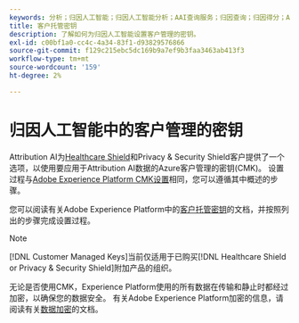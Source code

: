 ```yaml
---
keywords: 分析；归因人工智能；归因人工智能分析；AAI查询服务；归因查询；归因得分；AAI中客户管理的键
title: 客户托管密钥
description: 了解如何为归因人工智能设置客户管理的密钥。
exl-id: c00bf1a0-cc4c-4a34-83f1-d93829576866
source-git-commit: f129c215ebc5dc169b9a7ef9b3faa3463ab413f3
workflow-type: tm+mt
source-wordcount: '159'
ht-degree: 2%

---
```


# 归因人工智能中的客户管理的密钥

Attribution AI为[Healthcare Shield](https://www.adobe.com/trust/compliance/hipaa-ready.html)和Privacy &amp; Security Shield客户提供了一个选项，以使用要应用于Attribution AI数据的Azure客户管理的密钥(CMK)。 设置过程与[Adobe Experience Platform CMK设置](../../../landing/governance-privacy-security/customer-managed-keys/overview.md)相同，您可以遵循其中概述的步骤。

您可以阅读有关Adobe Experience Platform中的[客户托管密钥](../../../landing/governance-privacy-security/encryption.md)的文档，并按照列出的步骤完成设置过程。

>[!NOTE]
>
>[!DNL Customer Managed Keys]当前仅适用于已购买[!DNL Healthcare Shield or Privacy & Security Shield]附加产品的组织。

无论是否使用CMK，Experience Platform使用的所有数据在传输和静止时都经过加密，以确保您的数据安全。 有关Adobe Experience Platform加密的信息，请阅读有关[数据加密](../../../landing/governance-privacy-security/encryption.md)的文档。
